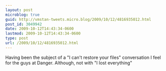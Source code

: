```yaml
---
layout: post
microblog: true
guid: http://vmstan-tweets.micro.blog/2009/10/12/4816935012.html
post_id: 3049942
date: 2009-10-12T14:43:34-0600
lastmod: 2009-10-12T14:43:34-0600
type: post
url: /2009/10/12/4816935012.html
---
```

Having been the subject of a "I can't restore your files" conversation I feel for the guys at Danger. Although, not with "I lost everything"
